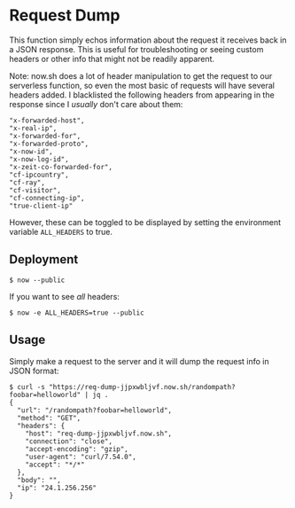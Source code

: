# Request Dump
This function simply echos information about the request it receives back in a JSON response. This is useful for troubleshooting or seeing custom headers or other info that might not be readily apparent.

Note: now.sh does a lot of header manipulation to get the request to our serverless function, so even the most basic of requests will have several headers added. I blacklisted the following headers from appearing in the response since I *usually* don't care about them:

```
"x-forwarded-host",
"x-real-ip",
"x-forwarded-for",
"x-forwarded-proto",
"x-now-id",
"x-now-log-id",
"x-zeit-co-forwarded-for",
"cf-ipcountry",
"cf-ray",
"cf-visitor",
"cf-connecting-ip",
"true-client-ip"
```

However, these can be toggled to be displayed by setting the environment variable `ALL_HEADERS` to true.

## Deployment
```
$ now --public
```

If you want to see *all* headers:

```
$ now -e ALL_HEADERS=true --public
```

## Usage
Simply make a request to the server and it will dump the request info in JSON format:

```
$ curl -s "https://req-dump-jjpxwbljvf.now.sh/randompath?foobar=helloworld" | jq .
{
  "url": "/randompath?foobar=helloworld",
  "method": "GET",
  "headers": {
    "host": "req-dump-jjpxwbljvf.now.sh",
    "connection": "close",
    "accept-encoding": "gzip",
    "user-agent": "curl/7.54.0",
    "accept": "*/*"
  },
  "body": "",
  "ip": "24.1.256.256"
}
```